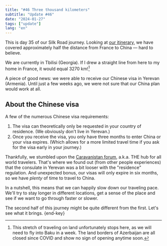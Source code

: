```yaml
---
title: "#46 Three thousand kilometers"
subtitle: "Update #46"
date: "2024-01-27"
tags: ["update"]
lang: "en"
---
```


This is day 35 of our Silk Road journey. Looking at [our itinerary](https://eaudepoisson.com/routes-de-la-soie/), we have covered approximately half the distance from France to China — hard to believe.

We are currently in Tbilisi (Georgia). If I drew a straight line from here to my home in France, it would equal 3270&nbsp;km![^1]

A piece of good news: we were able to receive our Chinese visa in Yerevan (Armenia). Until just a few weeks ago, we were not sure that our China plan would work at all.

<aside>

## About the Chinese visa

A few of the numerous Chinese visa requirements:

1. The visa can theoretically only be requested in your country of residence. (We obviously don't live in Yerevan.)
2. Once you receive the visa, you only have three months to enter China or your visa expires. (Which allows for a more limited travel time if you ask for the visa early in your journey.)

</aside>

Thankfully, we stumbled upon the [Caravanistan forum](https://caravanistan.com/forum/), a.k.a. THE hub for all world travelers. That's where we found out (from other people experiences) that the consulate in Yerevan was a bit looser with the "residence" regulation. And unexpected bonus, our visas will only expire in six months, so we have _plenty_ of time to travel to China.

In a nutshell, this means that we can happily slow down our traveling pace. We'll try to stay longer in different locations, get a sense of the place and see if we want to go through faster or slower.

The second half of this journey might be quite different from the first. Let's see what it brings. {end-key}

[^1]: This stretch of traveling on land unfortunately stops here, as we will need to fly into Baku in a week. The land borders of Azerbaijan are all closed since COVID and show no sign of opening anytime soon.
